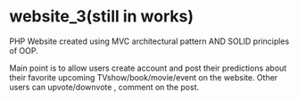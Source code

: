 # website_3(still in works)

PHP Website created using MVC architectural pattern AND SOLID principles of OOP.

Main point is to allow users create account and post their predictions about their favorite upcoming TVshow/book/movie/event on the website.
Other users can upvote/downvote , comment on the post. 


